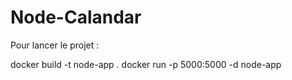 # Node-Calandar

Pour lancer le projet : 

docker build -t node-app .
docker run -p 5000:5000 -d node-app
